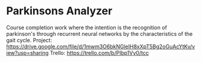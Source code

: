 # Parkinsons Analyzer
Course completion work where the intention is the recognition of parkinson's through recurrent neural networks by the characteristics of the gait cycle.
Project: https://drive.google.com/file/d/1mwm3O6bkNGleIH8xXpT5Bg2oGuAcYtKv/view?usp=sharing
Trello: https://trello.com/b/PIbp1Vy0/tcc
